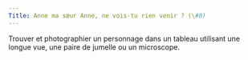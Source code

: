 ```yaml
---
Title: Anne ma sœur Anne, ne vois-tu rien venir ? (\#8)
---
```


Trouver et photographier un personnage dans un tableau utilisant une longue vue, une paire de jumelle ou un microscope.
